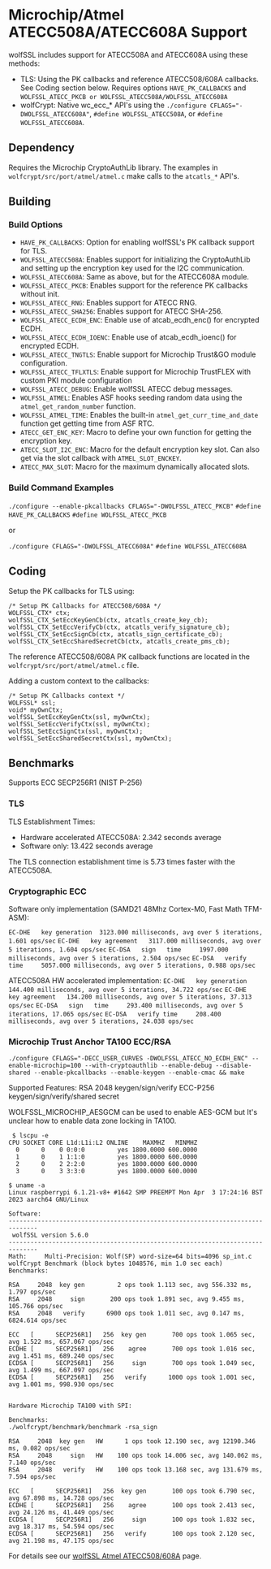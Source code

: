 # Microchip/Atmel ATECC508A/ATECC608A Support

wolfSSL includes support for ATECC508A and ATECC608A using these methods:
* TLS: Using the PK callbacks and reference ATECC508/608A callbacks. See Coding section below. Requires options `HAVE_PK_CALLBACKS` and `WOLFSSL_ATECC_PKCB or WOLFSSL_ATECC508A/WOLFSSL_ATECC608A`
* wolfCrypt: Native wc_ecc_* API's using the `./configure CFLAGS="-DWOLFSSL_ATECC608A"`, `#define WOLFSSL_ATECC508A`, or `#define WOLFSSL_ATECC608A`.

## Dependency

Requires the Microchip CryptoAuthLib library. The examples in `wolfcrypt/src/port/atmel/atmel.c` make calls to the `atcatls_*` API's.

## Building

### Build Options

* `HAVE_PK_CALLBACKS`: Option for enabling wolfSSL's PK callback support for TLS.
* `WOLFSSL_ATECC508A`: Enables support for initializing the CryptoAuthLib and setting up the encryption key used for the I2C communication.
* `WOLFSSL_ATECC608A`: Same as above, but for the ATECC608A module.
* `WOLFSSL_ATECC_PKCB`: Enables support for the reference PK callbacks without init.
* `WOLFSSL_ATECC_RNG`: Enables support for ATECC RNG.
* `WOLFSSL_ATECC_SHA256`: Enables support for ATECC SHA-256.
* `WOLFSSL_ATECC_ECDH_ENC`: Enable use of atcab_ecdh_enc() for encrypted ECDH.
* `WOLFSSL_ATECC_ECDH_IOENC`: Enable use of atcab_ecdh_ioenc() for encrypted ECDH.
* `WOLFSSL_ATECC_TNGTLS`: Enable support for Microchip Trust&GO module configuration.
* `WOLFSSL_ATECC_TFLXTLS`: Enable support for Microchip TrustFLEX with custom PKI module configuration
* `WOLFSSL_ATECC_DEBUG`: Enable wolfSSL ATECC debug messages.
* `WOLFSSL_ATMEL`: Enables ASF hooks seeding random data using the `atmel_get_random_number` function.
* `WOLFSSL_ATMEL_TIME`: Enables the built-in `atmel_get_curr_time_and_date` function get getting time from ASF RTC. 
* `ATECC_GET_ENC_KEY`: Macro to define your own function for getting the encryption key.
* `ATECC_SLOT_I2C_ENC`: Macro for the default encryption key slot. Can also get via the slot callback with `ATMEL_SLOT_ENCKEY`.
* `ATECC_MAX_SLOT`: Macro for the maximum dynamically allocated slots.

### Build Command Examples

`./configure --enable-pkcallbacks CFLAGS="-DWOLFSSL_ATECC_PKCB"`
`#define HAVE_PK_CALLBACKS`
`#define WOLFSSL_ATECC_PKCB`

or 

`./configure CFLAGS="-DWOLFSSL_ATECC608A"`
`#define WOLFSSL_ATECC608A`

## Coding

Setup the PK callbacks for TLS using:

```
/* Setup PK Callbacks for ATECC508/608A */
WOLFSSL_CTX* ctx;
wolfSSL_CTX_SetEccKeyGenCb(ctx, atcatls_create_key_cb);
wolfSSL_CTX_SetEccVerifyCb(ctx, atcatls_verify_signature_cb);
wolfSSL_CTX_SetEccSignCb(ctx, atcatls_sign_certificate_cb);
wolfSSL_CTX_SetEccSharedSecretCb(ctx, atcatls_create_pms_cb);
```

The reference ATECC508/608A PK callback functions are located in the `wolfcrypt/src/port/atmel/atmel.c` file.


Adding a custom context to the callbacks:

```
/* Setup PK Callbacks context */
WOLFSSL* ssl;
void* myOwnCtx;
wolfSSL_SetEccKeyGenCtx(ssl, myOwnCtx);
wolfSSL_SetEccVerifyCtx(ssl, myOwnCtx);
wolfSSL_SetEccSignCtx(ssl, myOwnCtx);
wolfSSL_SetEccSharedSecretCtx(ssl, myOwnCtx);
```

## Benchmarks

Supports ECC SECP256R1 (NIST P-256)

### TLS

TLS Establishment Times:

* Hardware accelerated ATECC508A: 2.342 seconds average
* Software only: 13.422 seconds average

The TLS connection establishment time is 5.73 times faster with the ATECC508A.

### Cryptographic ECC

Software only implementation (SAMD21 48Mhz Cortex-M0, Fast Math TFM-ASM):

`EC-DHE   key generation  3123.000 milliseconds, avg over 5 iterations, 1.601 ops/sec`
`EC-DHE   key agreement   3117.000 milliseconds, avg over 5 iterations, 1.604 ops/sec`
`EC-DSA   sign   time     1997.000 milliseconds, avg over 5 iterations, 2.504 ops/sec`
`EC-DSA   verify time     5057.000 milliseconds, avg over 5 iterations, 0.988 ops/sec`

ATECC508A HW accelerated implementation:
`EC-DHE   key generation  144.400 milliseconds, avg over 5 iterations, 34.722 ops/sec`
`EC-DHE   key agreement   134.200 milliseconds, avg over 5 iterations, 37.313 ops/sec`
`EC-DSA   sign   time     293.400 milliseconds, avg over 5 iterations, 17.065 ops/sec`
`EC-DSA   verify time     208.400 milliseconds, avg over 5 iterations, 24.038 ops/sec`

### Microchip Trust Anchor TA100 ECC/RSA

` ./configure CFLAGS="-DECC_USER_CURVES -DWOLFSSL_ATECC_NO_ECDH_ENC" --enable-microchip=100 --with-cryptoauthlib --enable-debug --disable-shared --enable-pkcallbacks --enable-keygen --enable-cmac && make
`

Supported Features:
RSA 2048 keygen/sign/verify
ECC-P256 keygen/sign/verify/shared secret

WOLFSSL_MICROCHIP_AESGCM can be used to enable AES-GCM but
It's unclear how to enable data zone locking in TA100.

```
 $ lscpu -e
CPU SOCKET CORE L1d:L1i:L2 ONLINE    MAXMHZ   MINMHZ
  0      0    0 0:0:0         yes 1800.0000 600.0000
  1      0    1 1:1:0         yes 1800.0000 600.0000
  2      0    2 2:2:0         yes 1800.0000 600.0000
  3      0    3 3:3:0         yes 1800.0000 600.0000

$ uname -a
Linux raspberrypi 6.1.21-v8+ #1642 SMP PREEMPT Mon Apr  3 17:24:16 BST 2023 aarch64 GNU/Linux

Software:
------------------------------------------------------------------------------
 wolfSSL version 5.6.0
------------------------------------------------------------------------------
Math:     Multi-Precision: Wolf(SP) word-size=64 bits=4096 sp_int.c
wolfCrypt Benchmark (block bytes 1048576, min 1.0 sec each)
Benchmarks:

RSA     2048  key gen         2 ops took 1.113 sec, avg 556.332 ms, 1.797 ops/sec
RSA     2048     sign       200 ops took 1.891 sec, avg 9.455 ms, 105.766 ops/sec
RSA     2048   verify      6900 ops took 1.011 sec, avg 0.147 ms, 6824.614 ops/sec

ECC   [      SECP256R1]   256  key gen       700 ops took 1.065 sec, avg 1.522 ms, 657.067 ops/sec
ECDHE [      SECP256R1]   256    agree       700 ops took 1.016 sec, avg 1.451 ms, 689.240 ops/sec
ECDSA [      SECP256R1]   256     sign       700 ops took 1.049 sec, avg 1.499 ms, 667.097 ops/sec
ECDSA [      SECP256R1]   256   verify      1000 ops took 1.001 sec, avg 1.001 ms, 998.930 ops/sec


Hardware Microchip TA100 with SPI:

Benchmarks:
./wolfcrypt/benchmark/benchmark -rsa_sign

RSA     2048  key gen   HW      1 ops took 12.190 sec, avg 12190.346 ms, 0.082 ops/sec
RSA     2048     sign   HW    100 ops took 14.006 sec, avg 140.062 ms, 7.140 ops/sec
RSA     2048   verify   HW    100 ops took 13.168 sec, avg 131.679 ms, 7.594 ops/sec

ECC   [      SECP256R1]   256  key gen       100 ops took 6.790 sec, avg 67.898 ms, 14.728 ops/sec
ECDHE [      SECP256R1]   256    agree       100 ops took 2.413 sec, avg 24.126 ms, 41.449 ops/sec
ECDSA [      SECP256R1]   256     sign       100 ops took 1.832 sec, avg 18.317 ms, 54.594 ops/sec
ECDSA [      SECP256R1]   256   verify       100 ops took 2.120 sec, avg 21.198 ms, 47.175 ops/sec

```

For details see our [wolfSSL Atmel ATECC508/608A](https://wolfssl.com/wolfSSL/wolfssl-atmel.html) page.
